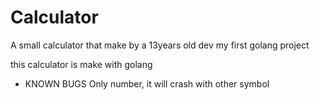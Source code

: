 # Calculator
A small calculator that make by a 13years old dev
my first golang project

this calculator is make with golang

* KNOWN BUGS
Only number, it will crash with other symbol
